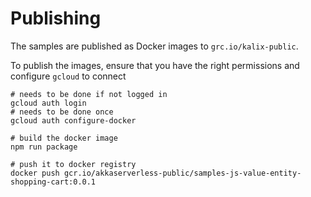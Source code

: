 # Publishing

The samples are published as Docker images to `grc.io/kalix-public`.

To publish the images, ensure that you have the right permissions and configure `gcloud` to connect

```shell
# needs to be done if not logged in
gcloud auth login 
# needs to be done once
gcloud auth configure-docker 
```

```shell
# build the docker image
npm run package
```

```shell
# push it to docker registry
docker push gcr.io/akkaserverless-public/samples-js-value-entity-shopping-cart:0.0.1
```
